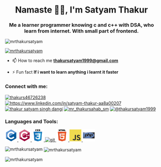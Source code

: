 <h1 align="center">Namaste 🙏🏻, I'm Satyam Thakur</h1>
<h3 align="center">Me a learner programmer knowing c and c++ with DSA, who learn from internet. With small part of frontend.</h3>

<p align="left"> <img src="https://komarev.com/ghpvc/?username=mrthakursatyam&label=Profile%20views&color=0e75b6&style=flat" alt="mrthakursatyam" /> </p>

<p align="left"> <a href="https://github.com/ryo-ma/github-profile-trophy"><img src="https://github-profile-trophy.vercel.app/?username=mrthakursatyam" alt="mrthakursatyam" /></a> </p>

- 📫 How to reach me **thakursatyam1999@gmail.com**

- ⚡ Fun fact **If i want to learn anything i learnt it faster**

<h3 align="left">Connect with me:</h3>
<p align="left">
<a href="https://twitter.com/thakurs46726238" target="blank"><img align="center" src="https://raw.githubusercontent.com/rahuldkjain/github-profile-readme-generator/master/src/images/icons/Social/twitter.svg" alt="thakurs46726238" height="30" width="40" /></a>
<a href="https://linkedin.com/in/https://www.linkedin.com/in/satyam-thakur-aa8a00207" target="blank"><img align="center" src="https://raw.githubusercontent.com/rahuldkjain/github-profile-readme-generator/master/src/images/icons/Social/linked-in-alt.svg" alt="https://www.linkedin.com/in/satyam-thakur-aa8a00207" height="30" width="40" /></a>
<a href="https://fb.com/thakur satyam singh dangi" target="blank"><img align="center" src="https://raw.githubusercontent.com/rahuldkjain/github-profile-readme-generator/master/src/images/icons/Social/facebook.svg" alt="thakur satyam singh dangi" height="30" width="40" /></a>
<a href="https://instagram.com/mr_thakursahab_sm" target="blank"><img align="center" src="https://raw.githubusercontent.com/rahuldkjain/github-profile-readme-generator/master/src/images/icons/Social/instagram.svg" alt="mr_thakursahab_sm" height="30" width="40" /></a>
<a href="https://www.hackerrank.com/@thakursatyam1999" target="blank"><img align="center" src="https://raw.githubusercontent.com/rahuldkjain/github-profile-readme-generator/master/src/images/icons/Social/hackerrank.svg" alt="@thakursatyam1999" height="30" width="40" /></a>
</p>

<h3 align="left">Languages and Tools:</h3>
<p align="left"> <a href="https://www.cprogramming.com/" target="_blank" rel="noreferrer"> <img src="https://raw.githubusercontent.com/devicons/devicon/master/icons/c/c-original.svg" alt="c" width="40" height="40"/> </a> <a href="https://www.w3schools.com/cpp/" target="_blank" rel="noreferrer"> <img src="https://raw.githubusercontent.com/devicons/devicon/master/icons/cplusplus/cplusplus-original.svg" alt="cplusplus" width="40" height="40"/> </a> <a href="https://www.w3schools.com/css/" target="_blank" rel="noreferrer"> <img src="https://raw.githubusercontent.com/devicons/devicon/master/icons/css3/css3-original-wordmark.svg" alt="css3" width="40" height="40"/> </a> <a href="https://git-scm.com/" target="_blank" rel="noreferrer"> <img src="https://www.vectorlogo.zone/logos/git-scm/git-scm-icon.svg" alt="git" width="40" height="40"/> </a> <a href="https://www.w3.org/html/" target="_blank" rel="noreferrer"> <img src="https://raw.githubusercontent.com/devicons/devicon/master/icons/html5/html5-original-wordmark.svg" alt="html5" width="40" height="40"/> </a> <a href="https://developer.mozilla.org/en-US/docs/Web/JavaScript" target="_blank" rel="noreferrer"> <img src="https://raw.githubusercontent.com/devicons/devicon/master/icons/javascript/javascript-original.svg" alt="javascript" width="40" height="40"/> </a> <a href="https://www.php.net" target="_blank" rel="noreferrer"> <img src="https://raw.githubusercontent.com/devicons/devicon/master/icons/php/php-original.svg" alt="php" width="40" height="40"/> </a> </p>

<p><img align="left" src="https://github-readme-stats.vercel.app/api/top-langs?username=mrthakursatyam&show_icons=true&locale=en&layout=compact" alt="mrthakursatyam" /></p>

<p>&nbsp;<img align="center" src="https://github-readme-stats.vercel.app/api?username=mrthakursatyam&show_icons=true&locale=en" alt="mrthakursatyam" /></p>

<p><img align="center" src="https://github-readme-streak-stats.herokuapp.com/?user=mrthakursatyam&" alt="mrthakursatyam" /></p>

